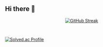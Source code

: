 ## Hi there 👋

<p align="center">
  <a href="https://git.io/streak-stats"><img src="https://streak-stats.demolab.com?user=bogamiee&hide_border=true" alt="GitHub Streak" /></a>    
</p>

<br>

[![Solved.ac Profile](http://mazassumnida.wtf/api/v2/generate_badge?boj=bogamie)](https://solved.ac/bogamie/)

<!--
**Bogamiee/bogamiee** is a ✨ _special_ ✨ repository because its `README.md` (this file) appears on your GitHub profile.

Here are some ideas to get you started:

- 🔭 I’m currently working on ...
- 🌱 I’m currently learning ...
- 👯 I’m looking to collaborate on ...
- 🤔 I’m looking for help with ...
- 💬 Ask me about ...
- 📫 How to reach me: ...
- 😄 Pronouns: ...
- ⚡ Fun fact: ...
-->
